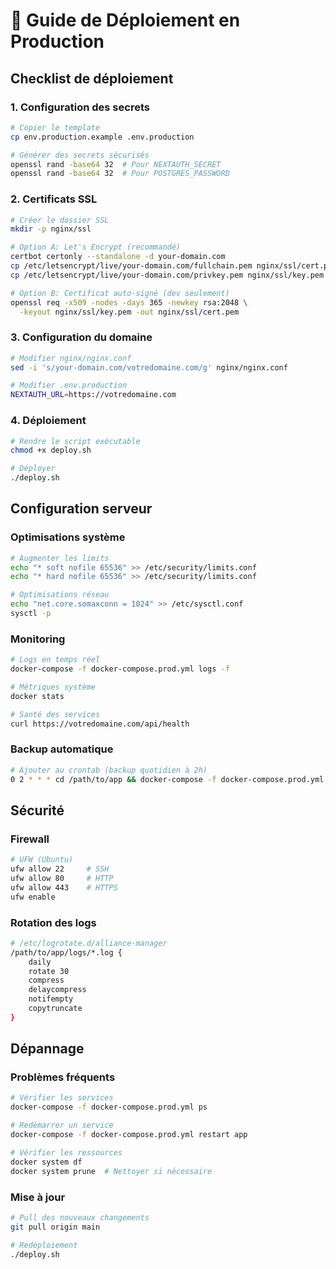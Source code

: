 # 🚀 Guide de Déploiement en Production

## Checklist de déploiement

### 1. Configuration des secrets

```bash
# Copier le template
cp env.production.example .env.production

# Générer des secrets sécurisés
openssl rand -base64 32  # Pour NEXTAUTH_SECRET
openssl rand -base64 32  # Pour POSTGRES_PASSWORD
```

### 2. Certificats SSL

```bash
# Créer le dossier SSL
mkdir -p nginx/ssl

# Option A: Let's Encrypt (recommandé)
certbot certonly --standalone -d your-domain.com
cp /etc/letsencrypt/live/your-domain.com/fullchain.pem nginx/ssl/cert.pem
cp /etc/letsencrypt/live/your-domain.com/privkey.pem nginx/ssl/key.pem

# Option B: Certificat auto-signé (dev seulement)
openssl req -x509 -nodes -days 365 -newkey rsa:2048 \
  -keyout nginx/ssl/key.pem -out nginx/ssl/cert.pem
```

### 3. Configuration du domaine

```bash
# Modifier nginx/nginx.conf
sed -i 's/your-domain.com/votredomaine.com/g' nginx/nginx.conf

# Modifier .env.production
NEXTAUTH_URL=https://votredomaine.com
```

### 4. Déploiement

```bash
# Rendre le script exécutable
chmod +x deploy.sh

# Déployer
./deploy.sh
```

## Configuration serveur

### Optimisations système

```bash
# Augmenter les limits
echo "* soft nofile 65536" >> /etc/security/limits.conf
echo "* hard nofile 65536" >> /etc/security/limits.conf

# Optimisations réseau
echo "net.core.somaxconn = 1024" >> /etc/sysctl.conf
sysctl -p
```

### Monitoring

```bash
# Logs en temps réel
docker-compose -f docker-compose.prod.yml logs -f

# Métriques système
docker stats

# Santé des services
curl https://votredomaine.com/api/health
```

### Backup automatique

```bash
# Ajouter au crontab (backup quotidien à 2h)
0 2 * * * cd /path/to/app && docker-compose -f docker-compose.prod.yml exec postgres pg_dump -U $POSTGRES_USER $POSTGRES_DB > backups/backup_$(date +\%Y\%m\%d).sql
```

## Sécurité

### Firewall

```bash
# UFW (Ubuntu)
ufw allow 22     # SSH
ufw allow 80     # HTTP
ufw allow 443    # HTTPS
ufw enable
```

### Rotation des logs

```bash
# /etc/logrotate.d/alliance-manager
/path/to/app/logs/*.log {
    daily
    rotate 30
    compress
    delaycompress
    notifempty
    copytruncate
}
```

## Dépannage

### Problèmes fréquents

```bash
# Vérifier les services
docker-compose -f docker-compose.prod.yml ps

# Redémarrer un service
docker-compose -f docker-compose.prod.yml restart app

# Vérifier les ressources
docker system df
docker system prune  # Nettoyer si nécessaire
```

### Mise à jour

```bash
# Pull des nouveaux changements
git pull origin main

# Redéploiement
./deploy.sh
```
